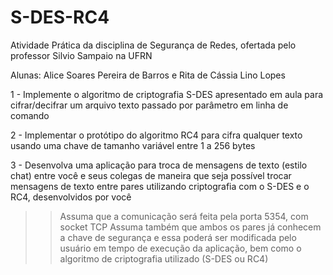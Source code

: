 # S-DES-RC4
Atividade Prática da disciplina de Segurança de Redes, ofertada pelo professor Silvio Sampaio na UFRN

Alunas: Alice Soares Pereira de Barros e Rita de Cássia Lino Lopes

1 - Implemente o algoritmo de criptografia S-DES apresentado em aula para cifrar/decifrar um
arquivo texto passado por parâmetro em linha de comando

2 - Implementar o protótipo do algoritmo RC4 para cifra qualquer texto usando uma chave de
tamanho variável entre 1 a 256 bytes

3 - Desenvolva uma aplicação para troca de mensagens de texto (estilo chat) entre você e
seus colegas de maneira que seja possível trocar mensagens de texto entre pares
utilizando criptografia com o S-DES e o RC4, desenvolvidos por você
  >> Assuma que a comunicação será feita pela porta 5354, com socket TCP
  >> Assuma também que ambos os pares já conhecem a chave de segurança e essa poderá ser
modificada pelo usuário em tempo de execução da aplicação, bem como o algoritmo de
criptografia utilizado (S-DES ou RC4)



